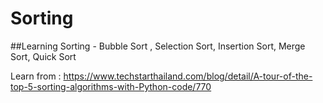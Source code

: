 # Sorting
##Learning Sorting - Bubble Sort , Selection Sort, Insertion Sort, Merge Sort, Quick Sort

Learn from : https://www.techstarthailand.com/blog/detail/A-tour-of-the-top-5-sorting-algorithms-with-Python-code/770
